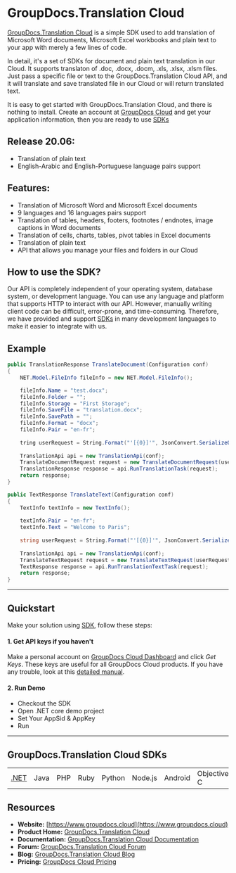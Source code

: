 # GroupDocs.Translation Cloud

[GroupDocs.Translation Cloud](https://products.groupdocs.cloud/translation) is a simple SDK used to add translation of Microsoft Word documents, Microsoft Excel workbooks and plain text to your app with merely a few lines of code.

In detail, it's a set of SDKs for document and plain text translation in our Cloud. It supports translaton of .doc, .docx, .docm, .xls, .xlsx, .xlsm files. Just pass a specific file or text to the GroupDocs.Translation Cloud API, and it will translate and save translated file in our Cloud or will return translated text.

It is easy to get started with GroupDocs.Translation Cloud, and there is nothing to install. Create an account at [GroupDocs Cloud](https://dashboard.aspose.cloud/#/) and get your application information, then you are ready to use [SDKs](https://github.com/groupdocs-translation-cloud)

## Release 20.06:
- Translation of plain text
- English-Arabic and English-Portuguese language pairs support 


## Features:
- Translation of Microsoft Word and Microsoft Excel documents
- 9 languages and 16 languages pairs support
- Translation of tables, headers, footers, footnotes / endnotes, image captions in Word documents
- Translation of cells, charts, tables, pivot tables in Excel documents
- Translation of plain text
- API that allows you manage your files and folders in our Cloud

## How to use the SDK?

Our API is completely independent of your operating system, database system, or development language. You can use any language and platform that supports HTTP to interact with our API. However, manually writing client code can be difficult, error-prone, and time-consuming. Therefore, we have provided and support [SDKs](https://github.com/groupdocs-translation-cloud) in many development languages to make it easier to integrate with us.

## Example

```csharp
public TranslationResponse TranslateDocument(Configuration conf)
{
    NET.Model.FileInfo fileInfo = new NET.Model.FileInfo();

    fileInfo.Name = "test.docx";
    fileInfo.Folder = "";
    fileInfo.Storage = "First Storage";
    fileInfo.SaveFile = "translation.docx";
    fileInfo.SavePath = "";
    fileInfo.Format = "docx";
    fileInfo.Pair = "en-fr";
    
    tring userRequest = String.Format("'[{0}]'", JsonConvert.SerializeObject(fileInfo));
    
    TranslationApi api = new TranslationApi(conf);
    TranslateDocumentRequest request = new TranslateDocumentRequest(userRequest);
    TranslationResponse response = api.RunTranslationTask(request);
    return response;
}

public TextResponse TranslateText(Configuration conf)
{
    TextInfo textInfo = new TextInfo();
    
    textInfo.Pair = "en-fr";
    textInfo.Text = "Welcome to Paris";
    
    string userRequest = String.Format("'[{0}]'", JsonConvert.SerializeObject(textInfo));
    
    TranslationApi api = new TranslationApi(conf);
    TranslateTextRequest request = new TranslateTextRequest(userRequest);
    TextResponse response = api.RunTranslationTextTask(request);
    return response;
}
```
_________________________

## Quickstart

Make your solution using [SDK](https://github.com/groupdocs-translation-cloud), follow these steps:

#### 1. Get API keys if you haven't

Make a personal account on [GroupDocs Cloud Dashboard](https://dashboard.groupdocs.cloud/#/) and click _Get Keys_. These keys are useful for all GroupDocs Cloud products. If you have any trouble, look at this [detailed manual](https://wiki.groupdocs.cloud/translationcloud/getting-started/create-new-app-and-get-app-key-and-sid/).

#### 2. Run Demo
  * Checkout the SDK
  * Open .NET core demo project
  * Set Your AppSid & AppKey
  * Run

_________________________

## GroupDocs.Translation Cloud SDKs

||||||||||
|--------------|----------|-------|-------|-------|---------|---------|----------|-------|
|[.NET](https://github.com/groupdocs-translation-cloud/groupdocs-translation-cloud-dotnet)|Java|PHP|Ruby|Python|Node.js|Android|Objective-C|Perl|

## Resources

- **Website:** [https://www.groupdocs.cloud](https://www.groupdocs.cloud)
- **Product Home:** [GroupDocs.Translation Cloud](https://products.groupdocs.cloud/translation)
- **Documentation:** [GroupDocs.Translation Cloud Documentation](https://wiki.groupdocs.cloud/translationcloud/)
- **Forum:** [GroupDocs.Translation Cloud Forum](https://forum.groupdocs.cloud/c/translation)
- **Blog:** [GroupDocs.Translation Cloud Blog](https://blog.groupdocs.cloud/category/translation/)
- **Pricing:** [GroupDocs Cloud Pricing](https://purchase.groupdocs.cloud/pricing)
